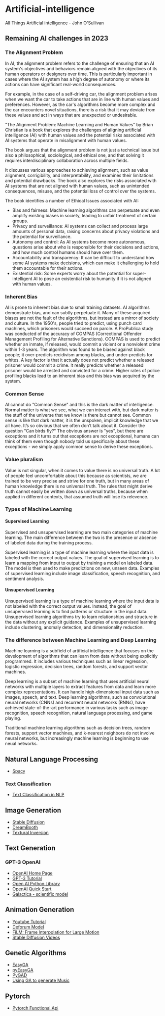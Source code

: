 # Artificial-intelligence
All Things Artificial intelligence - John O'Sullivan

## Remaining AI challenges in 2023


### The Alignment Problem

In AI, the alignment problem refers to the challenge of ensuring that an AI system's objectives and behaviors remain aligned with the objectives of its human operators or designers over time. This is particularly important in cases where the AI system has a high degree of autonomy or where its actions can have significant real-world consequences.

For example, in the case of a self-driving car, the alignment problem arises when we want the car to take actions that are in line with human values and preferences. However, as the car's algorithms become more complex and the car encounters novel situations, there is a risk that it may deviate from these values and act in ways that are unexpected or undesirable.

"The Alignment Problem: Machine Learning and Human Values" by Brian Christian is a book that explores the challenges of aligning artificial intelligence (AI) with human values and the potential risks associated with AI systems that operate in misalignment with human values.

The book argues that the alignment problem is not just a technical issue but also a philosophical, sociological, and ethical one, and that solving it requires interdisciplinary collaboration across multiple fields.

It discusses various approaches to achieving alignment, such as value alignment, corrigibility, and interpretability, and examines their limitations and potential drawbacks. The book also explores the risks associated with AI systems that are not aligned with human values, such as unintended consequences, misuse, and the potential loss of control over the systems.

The book identifies a number of Ethical Issues associated with AI:

- Bias and fairness: Machine learning algorithms can perpetuate and even amplify existing biases in society, leading to unfair treatment of certain groups.
- Privacy and surveillance: AI systems can collect and process large amounts of personal data, raising concerns about privacy violations and the potential for surveillance.
- Autonomy and control: As AI systems become more autonomous, questions arise about who is responsible for their decisions and actions, and how much control humans should have over them.
- Accountability and transparency: It can be difficult to understand how some AI systems make decisions, which can make it challenging to hold them accountable for their actions.
- Existential risk: Some experts worry about the potential for super-intelligent AI to pose an existential risk to humanity if it is not aligned with human values.


### Inherent Bias

AI is prone to inherent bias due to small training datasets. AI algorithms demonstrate bias, and can subtly perpetuate it. Many of these acquired biases are not the fault of the algorithms, but instead are a mirror of society and culture. In the 1950's, people tried to predict, using punch card machines, which prisoners would succeed on parole. A ProPublica study was conducted of the accuracy of COMPAS (Correctional Offender Management Profiling for Alternative Sanctions). COMPAS is used to predict whether an inmate, if released, would commit a violent or a nonviolent crime within 1-3 years. The algorithm was found to be biased against black people; it over-predicts recidivism among blacks, and under-predicts for whites. A key factor is that it actually does not predict whether a released prisoner would commit a crime. It really predicts whether a released prisoner would be arrested and convicted for a crime. Higher rates of police profiling blacks lead to an inherent bias and this bias was acquired by the system.

### Common Sense

AI cannot do "Common Sense" and this is the dark matter of intelligence. Normal matter is what we see, what we can interact with, but dark matter is the stuff of the universe that we know is there but cannot see. Common sense is like that dark matter, it is the unspoken, implicit knowledge that we all have. It’s so obvious that we often don’t talk about it. Consider the question "Can birds fly?" The obvious answer is "yes", but there are exceptions and it turns out that exceptions are not exceptional, humans can think of them even though nobody told us specifically about these exceptions - we simply apply common sense to derive these exceptions.

### Value pluralism

Value is not singular, when it comes to value there is no universal truth. A lot of people feel uncomfortable about this because as scientists, we are trained to be very precise and strive for one truth, but in many areas of human knowledge there is no universal truth. The rules that might derive truth cannot easily be written down as universal truths, because when applied in different contexts, that assumed truth will lose its relevence.


### Types of Machine Learning

#### Supervised Learning

Supervised and unsupervised learning are two main categories of machine learning. The main difference between the two is the presence or absence of labeled data during the training process.

Supervised learning is a type of machine learning where the input data is labeled with the correct output values. The goal of supervised learning is to learn a mapping from input to output by training a model on labeled data. The model is then used to make predictions on new, unseen data. Examples of supervised learning include image classification, speech recognition, and sentiment analysis.

#### Unsupervised Learning

Unsupervised learning is a type of machine learning where the input data is not labeled with the correct output values. Instead, the goal of unsupervised learning is to find patterns or structure in the input data. Unsupervised learning algorithms try to learn relationships and structure in the data without any explicit guidance. Examples of unsupervised learning include clustering, anomaly detection, and dimensionality reduction.


### The difference between Machine Learning and Deep Learning

Machine learning is a subfield of artificial intelligence that focuses on the development of algorithms that can learn from data without being explicitly programmed. It includes various techniques such as linear regression, logistic regression, decision trees, random forests, and support vector machines.

Deep learning is a subset of machine learning that uses artificial neural networks with multiple layers to extract features from data and learn more complex representations. It can handle high-dimensional input data such as images, speech, and text. Deep learning algorithms, such as convolutional neural networks (CNNs) and recurrent neural networks (RNNs), have achieved state-of-the-art performance in various tasks such as image recognition, speech recognition, natural language processing, and game playing.

Traditional machine learning algorithms such as decision trees, random forests, support vector machines, and k-nearest neighbors do not involve neural networks, but increasingly machine learning is beginning to use neual networks.

## Natural Language Processing

- [Spacy](https://github.com/johnosbb/ProgrammingInPyQT/tree/main/Spacy)

### Text Classification

- [Text Classification in NLP](https://github.com/johnosbb/Artificial-intelligence/blob/main/text-classification.md)  


## Image Generation



- [Stable Diffusion](stablediffusion.md)
- [DreamBooth](dreambooth.md)
- [Textural Inversion](https://huggingface.co/docs/diffusers/training/text_inversion)


## Text Generation

### GPT-3 OpenAI

- [OpenAI Home Page](https://openai.com/api/)
- [GPT-3 Tutorial](https://www.youtube.com/watch?v=Zb5Nylziu6E)
- [Open AI Python Library](https://github.com/openai/openai-python)
- [OpenAI Quick Start](https://beta.openai.com/docs/quickstart/build-your-application)
- [Galactica - scientific model](galactica.md)

## Animation Generation

- [Youtube Tutorial](https://www.youtube.com/watch?v=qUk2_h9lQYU)
- [Deforum Model](https://colab.research.google.com/github/deforum/stable-diffusion/blob/main/Deforum_Stable_Diffusion.ipynb)
- [FiLM: Frame Interpolation for Large Motion](https://colab.research.google.com/github/pytti-tools/frame-interpolation/blob/main/PyTTI_Tools_FiLM-colab.ipynb#scrollTo=-7TD7YZJbsy_)
- [Stable Diffusion Videos](https://colab.research.google.com/github/nateraw/stable-diffusion-videos/blob/main/stable_diffusion_videos.ipynb)


## Genetic Algorithms

- [EasyGA](./easyga.md)
- [pyEasyGA](./pyeasyga.md)
- [PyGAD](./PyGAD.md)
- [Using GA to generate Music](https://www.cse.chalmers.se/~abela/supervision/kandidat2014/DATX02_14_11.pdf)

## Pytorch

- [Pytorch Functional Api](https://jeancochrane.com/blog/pytorch-functional-api)


